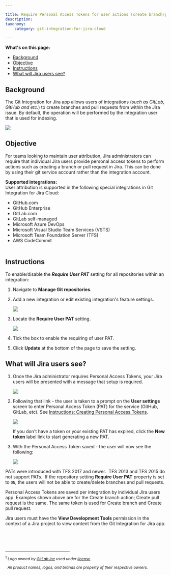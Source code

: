 ```yaml
---

title: Require Personal Access Tokens for user actions (create branch/pull request)
description:
taxonomy:
    category: git-integration-for-jira-cloud

---
```


**What's on this page:**
- [Background](#background)
- [Objective](#objective)
- [Instructions](#instructions)
- [What will Jira users see?](#what-will-jira-users-see)


## Background

The Git Integration for Jira app allows users of integrations (_such as GitLab, GitHub and etc._) to create branches and pull requests from within the Jira issue. By default, the operation will be performed by the integration user that is used for indexing.

![](/wp-content/uploads/gij-jira-server-create-branch-example-01.png)

## Objective

For teams looking to maintain user attribution, Jira administrators can require that individual Jira users provide personal access tokens to perform actions such as creating a branch or pull request in Jira. This can be done by using their git service account rather than the integration account.

<div class="bbb-callout bbb--info">
    <div class="irow">
    <div class="ilogobox">
        <span class="logoimg"></span>
    </div>
    <div class="imsgbox">
        <b>Supported integrations:</b><br>
        User attribution is supported in the following special integrations in Git Integration for Jira Cloud:
        <ul style='margin-bottom:0px !important'>
            <li>GitHub.com</li>
            <li>GitHub Enterprise</li>
            <li>GitLab.com</li>
            <li>GitLab self-managed</li>
            <li>Microsoft Azure DevOps</li>
            <li>Microsoft Visual Studio Team Services (VSTS)</li>
            <li>Microsoft Team Foundation Server (TFS)</li>
            <li>AWS CodeCommit</li>
        </ul>
    </div>
    </div>
</div>
<br>

## Instructions

To enable/disable the _**Require User PAT**_ setting for all repositories within an integration:

1.  Navigate to **Manage Git repositories**.

2.  Add a new integration or edit existing integration's feature settings.

    ![](/wp-content/uploads/gij-req-pat-gitmgr-actions-edit-git-settings.png)

3.  Locate the **Require User PAT** setting.

    ![](/wp-content/uploads/gij-req-pat-gitmgr-page-actions-control-cfg.png)

4.  Tick the box to enable the requiring of user PAT.

5.  Click **Update** at the bottom of the page to save the setting.


## What will Jira users see?

1.  Once the Jira administrator requires Personal Access Tokens, your Jira users will be presented with a message that setup is required.

    ![](/wp-content/uploads/gij-req-pat-create-branch-dlg-setup-your-pat.png)

2.  Following that link - the user is taken to a prompt on the **User settings** screen to enter Personal Access Token (PAT) for the service (GitHub, GitLab, etc).
    See [Instructions: Creating Personal Access Tokens](/git-integration-for-jira-cloud/creating-personal-access-tokens-gij-cloud).

    ![](/wp-content/uploads/gij-req-pat-seruo-pat-dlg.png)

    If you don't have a token or your existing PAT has expired, click the **New token** label link to start generating a new PAT.

3.  With the Personal Access Token saved - the user will now see the following:

    ![](/wp-content/uploads/gij-req-pat-create-branch-dlg-after-pat-is-setup.png)

PATs were introduced with TFS 2017 and newer.  TFS 2013 and TFS 2015 do not support PATs.  If the repository setting **Require User PAT** property is set to `ON`, the users will not be able to create/delete branches and pull requests.

Personal Access Tokens are saved per integration by individual Jira users app. Examples shown above are for the Create branch action; Create pull request is the same. The same token is used for Create branch and Create pull request.

Jira users must have the **View Development Tools** permission in the context of a Jira project to view content from the Git Integration for Jira app.

<p>&nbsp;</p>
&nbsp;

<!-- FOOTNOTE -->
<br>
<br>
<div style='border-top: 1px solid #456; width: 40%; padding-bottom: 12px'></div>
<div style='font-size: 12px;'>
    <sup>1</sup> <i>Logo owned by <a href='https://gitlab.com/'>GitLab Inc</a> used under <a href='https://creativecommons.org/licenses/by-nc-sa/4.0/'>license</a>.
    <p>&nbsp;&nbsp;All product names, logos, and brands are property of their respective owners.<p><i>
</div>

